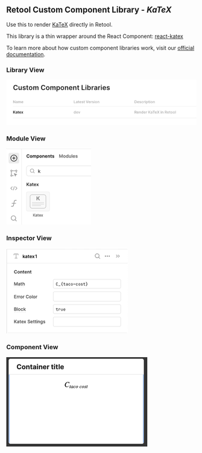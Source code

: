 ## Retool Custom Component Library - $KaTeX$

Use this to render [KaTeX](https://katex.org/) directly in Retool.

This library is a thin wrapper around the React Component: [react-katex](https://github.com/MatejBransky/react-katex)

To learn more about how custom component libraries work, visit our [official documentation](https://docs.retool.com/apps/guides/custom/custom-component-libraries).

### Library View

![Library View](./screenshots/library.png)

### Module View

![Module View](./screenshots/module.png)

### Inspector View

![Inspector View](./screenshots/inspector.png)

### Component View

![Component View](./screenshots/rendered.png)
